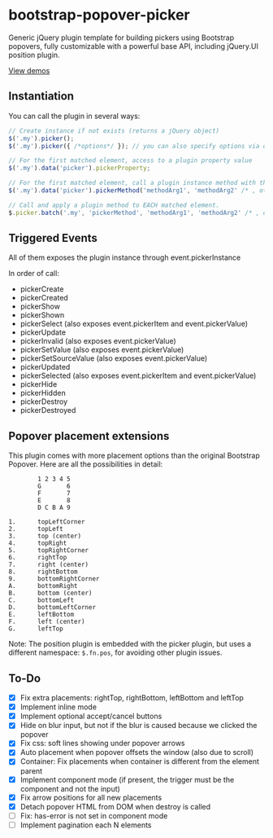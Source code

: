 bootstrap-popover-picker
========================

Generic jQuery plugin template for building pickers using Bootstrap popovers,
fully customizable with a powerful base API, including jQuery.UI position plugin.

[View demos](http://mjolnic.github.io/bootstrap-popover-picker/)

## Instantiation

You can call the plugin in several ways:

```javascript
// Create instance if not exists (returns a jQuery object)
$('.my').picker();
$('.my').picker({ /*options*/ }); // you can also specify options via data-* attributes

// For the first matched element, access to a plugin property value
$('.my').data('picker').pickerProperty;

// For the first matched element, call a plugin instance method with the given args
$('.my').data('picker').pickerMethod('methodArg1', 'methodArg2' /* , other args */);

// Call and apply a plugin method to EACH matched element.
$.picker.batch('.my', 'pickerMethod', 'methodArg1', 'methodArg2' /* , other args */); ->
```

## Triggered Events

All of them exposes the plugin instance through event.pickerInstance

In order of call:

* pickerCreate
* pickerCreated
* pickerShow
* pickerShown
* pickerSelect (also exposes event.pickerItem and event.pickerValue)
* pickerUpdate
* pickerInvalid (also exposes event.pickerValue)
* pickerSetValue (also exposes event.pickerValue)
* pickerSetSourceValue (also exposes event.pickerValue)
* pickerUpdated
* pickerSelected (also exposes event.pickerItem and event.pickerValue)
* pickerHide
* pickerHidden
* pickerDestroy
* pickerDestroyed

## Popover placement extensions

This plugin comes with more placement options than the original Bootstrap Popover.
Here are all the possibilities in detail:

            1 2 3 4 5
            G       6
            F       7
            E       8
            D C B A 9
            
    1.      topLeftCorner
    2.      topLeft
    3.      top (center)
    4.      topRight
    5.      topRightCorner
    6.      rightTop
    7.      right (center)
    8.      rightBottom
    9.      bottomRightCorner
    A.      bottomRight
    B.      bottom (center)
    C.      bottomLeft
    D.      bottomLeftCorner
    E.      leftBottom
    F.      left (center)
    G.      leftTop


Note: The position plugin is embedded with the picker plugin, but uses a different
namespace: `$.fn.pos`, for avoiding other plugin issues.

## To-Do
- [x] Fix extra placements: rightTop, rightBottom, leftBottom and leftTop
- [x] Implement inline mode
- [x] Implement optional accept/cancel buttons
- [x] Hide on blur input, but not if the blur is caused because we clicked the popover
- [x] Fix css: soft lines showing under popover arrows
- [x] Auto placement when popover offsets the window (also due to scroll)
- [x] Container: Fix placements when container is different from the element parent
- [x] Implement component mode (if present, the trigger must be the component and not the input)
- [x] Fix arrow positions for all new placements
- [x] Detach popover HTML from DOM when destroy is called
- [ ] Fix: has-error is not set in component mode
- [ ] Implement pagination each N elements

